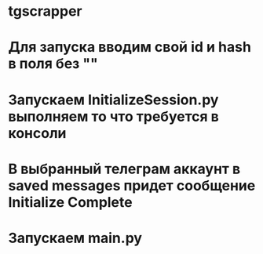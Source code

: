 # tgscrapper
# Для запуска вводим свой id и hash в поля без "" 
# Запускаем InitializeSession.py выполняем то что требуется в консоли
# В выбранный телеграм аккаунт в  saved messages придет сообщение Initialize Complete
# Запускаем main.py